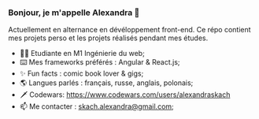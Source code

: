 ### Bonjour, je m'appelle Alexandra 👋

Actuellement en alternance en dévéloppement front-end. Ce répo contient mes projets perso et les projets réalisés pendant mes études.

- 👩‍🎓 Etudiante en M1 Ingénierie du web;
- ⌨️ Mes frameworks préférés : Angular & React.js;
- ✨ Fun facts : comic book lover & gigs;
- 🌎 Langues parlés : français, russe, anglais, polonais;
- 🗡️ Codewars: https://www.codewars.com/users/alexandraskach
- 📫 Me contacter : skach.alexandra@gmail.com;
